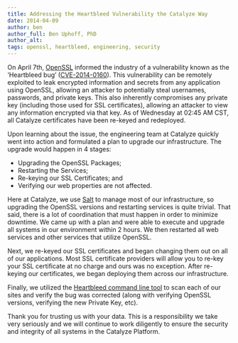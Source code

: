 ```yaml
---
title: Addressing the Heartbleed Vulnerability the Catalyze Way
date: 2014-04-09
author: ben
author_full: Ben Uphoff, PhD
author_alt:
tags: openssl, heartbleed, engineering, security
---
```


On April 7th, [OpenSSL](https://www.openssl.org/) informed the industry of a vulnerability known as the ‘Heartbleed bug’ ([CVE-2014-0160](http://www.openssl.org/news/secadv_20140407.txt)). This vulnerability can be remotely exploited to leak encrypted information and secrets from any application using OpenSSL, allowing an attacker to potentially steal usernames, passwords, and private keys. This also inherently compromises any private key (including those used for SSL certificates), allowing an attacker to view any information encrypted via that key. As of Wednesday at 02:45 AM CST, all Catalyze certificates have been re-keyed and redeployed.

Upon learning about the issue, the engineering team at Catalyze quickly went into action and formulated a plan to upgrade our infrastructure. The upgrade would happen in 4 stages:

- Upgrading the OpenSSL Packages;
- Restarting the Services;
- Re-keying our SSL Certificates; and
- Verifying our web properties are not affected.

Here at Catalyze, we use [Salt](http://www.saltstack.com/) to manage most of our infrastructure, so upgrading the OpenSSL versions and restarting services is quite trivial. That said, there is a lot of coordination that must happen in order to minimize downtime. We came up with a plan and were able to execute and upgrade all systems in our environment within 2 hours. We then restarted all web services and other services that utilize OpenSSL.

Next, we re-keyed our SSL certificates and began changing them out on all of our applications. Most SSL certificate providers will allow you to re-key your SSL certificate at no charge and ours was no exception. After re-keying our certificates, we began deploying them across our infrastructure.

Finally, we utilized the [Heartbleed command line tool](https://github.com/FiloSottile/Heartbleed) to scan each of our sites and verify the bug was corrected (along with verifying OpenSSL versions, verifying the new Private Key, etc).

Thank you for trusting us with your data. This is a responsibility we take very seriously and we will continue to work diligently to ensure the security and integrity of all systems in the Catalyze Platform.